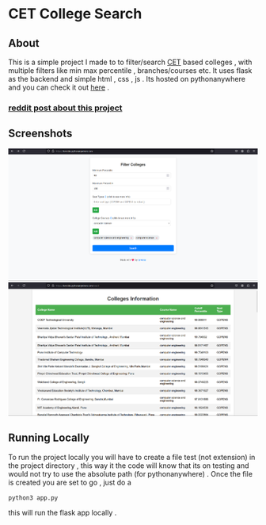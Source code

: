 # CET College Search

## About
This is a simple project I made to to filter/search [CET](https://cetcell.mahacet.org/) based colleges , with multiple filters like min max percentile , branches/courses etc. It uses flask as the backend and simple html , css , js . Its hosted on pythonanywhere and you can check it out [here](https://tervicke.pythonanywhere.com/) .

### [reddit post about this project](https://www.reddit.com/r/mht_cet/comments/1f0pc0p/made_a_tool_for_all_the_upcoming_students/)

## Screenshots
![screenshot1](Screenshots/screenshot1.png)
![screenshot2](Screenshots/screenshot2.png)

## Running Locally
To run the project locally you will have to create a file test (not extension) in the project directory , this way it the code will know that its on testing and would not try to use the absolute path (for pythonanywhere) . Once the file is created you are set to go , just do a 
```bash
python3 app.py
```
this will run the flask app locally . 
